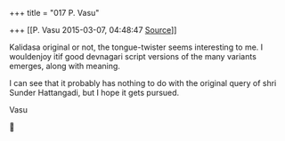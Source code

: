 +++
title = "017 P. Vasu"

+++
[[P. Vasu	2015-03-07, 04:48:47 [Source](https://groups.google.com/g/samskrita/c/OoGeAs18djo)]]



Kalidasa original or not, the tongue-twister seems interesting to me. I wouldenjoy itif good devnagari script versions of the many variants emerges, along with meaning.

I can see that it probably has nothing to do with the original query of shri Sunder Hattangadi, but I hope it gets pursued.



Vasu



